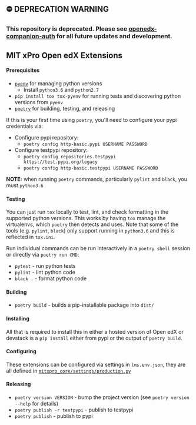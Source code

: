 ## ⛔️ DEPRECATION WARNING

 ### **This repository is deprecated. Please see [openedx-companion-auth](https://github.com/mitodl/open-edx-plugins/tree/main/src/openedx_companion_auth) for all future updates and development.**

MIT xPro Open edX Extensions
---
#### Prerequisites

- [`pyenv`](https://github.com/pyenv/pyenv#installation) for managing python versions
  - Install `python3.6` and `python2.7`
- `pip install tox tox-pyenv` for running tests and discovering python versions from `pyenv`
- [`poetry`](https://poetry.eustace.io/docs/#installation) for building, testing, and releasing

If this is your first time using `poetry`, you'll need to configure your pypi credentials via:
- Configure pypi repository:
  - `poetry config http-basic.pypi USERNAME PASSWORD`
- Configure testpypi repository:
  - `poetry config repositories.testpypi https://test.pypi.org/legacy`
  - `poetry config http-basic.testpypi USERNAME PASSWORD`

**NOTE:** when running `poetry` commands, particularly `pylint` and `black`, you must `python3.6`

#### Testing

You can just run `tox` locally to test, lint, and check formatting in the supported python versions. This works by having `tox` manage the virtualenvs, which `poetry` then detects and uses. Note that some of the tools (e.g. `pylint`, `black`) only support running in `python3.6` and this is reflected in `tox.ini`.

Run individual commands can be run interactively in a `poetry shell` session or directly via `poetry run CMD`:

- `pytest` - run python tests
- `pylint` - lint python code
- `black .` - format python code

#### Building

- `poetry build` - builds a pip-installable package into `dist/`


#### Installing

All that is required to install this in either a hosted version of Open edX or devstack is a `pip install` either from pypi or the output of `poetry build`.


#### Configuring

These extensions can be configured via settings in `lms.env.json`, they are all defined in [`mitxpro_core/settings/production.py`](mitxpro_core/settings/production.py)


#### Releasing

- `poetry version VERSION` - bump the project version (see `poetry version --help` for details)
- `poetry publish -r testpypi` - publish to testpypi
- `poetry publish` - publish to pypi
